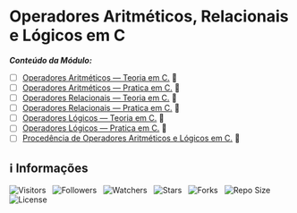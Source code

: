 <!-- Título -->
# Operadores Aritméticos, Relacionais e Lógicos em C

***Conteúdo da Módulo:***

* [ ] [Operadores Aritméticos — Teoria em C.](https://github.com/Devsgeeknerd/cla-ope-ari-teo-c-ope-ari-rel-log-c-log-par-pro-com-bas) &#128679;
* [ ] [Operadores Aritméticos — Pratica em C.](https://github.com/Devsgeeknerd/cla-ope-ari-pra-c-ope-ari-rel-log-c-log-par-pro-com-bas) &#128679;
* [ ] [Operadores Relacionais — Teoria em C.](https://github.com/Devsgeeknerd/cla-ope-rel-teo-c-ope-ari-rel-log-c-log-par-pro-com-bas) &#128679;
* [ ] [Operadores Relacionais — Pratica em C.](https://github.com/Devsgeeknerd/cla-ope-rel-pra-c-ope-ari-rel-log-c-log-par-pro-com-bas) &#128679;
* [ ] [Operadores Lógicos — Teoria em C.](https://github.com/Devsgeeknerd/cla-ope-log-teo-c-ope-ari-rel-log-c-log-par-pro-com-bas) &#128679;
* [ ] [Operadores Lógicos — Pratica em C.](https://github.com/Devsgeeknerd/cla-ope-log-pra-c-ope-ari-rel-log-c-log-par-pro-com-bas) &#128679;
* [ ] [Procedência de Operadores Aritméticos e Lógicos em C.](https://github.com/Devsgeeknerd/cla-pro-ope-ari-log-c-ope-ari-rel-log-c-log-par-pro-com-bas) &#128679;

<!-- Informações -->
## &#8505; Informações

![Visitors](https://api.visitorbadge.io/api/visitors?path=Devsgeeknerd%2Fmod-ope-ari-rel-log-c-log-par-pro-com-bas&label=Visitantes&labelColor=%23700070&labelStyle=none&countColor=%23000fff&style=plastic&color=%23ffffff "Total de Visitante")
&nbsp;
![Followers](https://img.shields.io/github/followers/Devsgeeknerd?style=p&label=Seguidores&labelColor=800080&color=000fff "Total de Seguidores")
&nbsp;
![Watchers](https://img.shields.io/github/watchers/Devsgeeknerd/mod-ope-ari-rel-log-c-log-par-pro-com-bas?style=p&label=Observadores&labelColor=800080&color=000fff "Total de Observadores")
&nbsp;
![Stars](https://img.shields.io/github/stars/Devsgeeknerd/mod-ope-ari-rel-log-c-log-par-pro-com-bas?style=p&label=Estrelas&labelColor=800080&color=000fff "Total de Estrelas")
&nbsp;
![Forks](https://img.shields.io/github/forks/Devsgeeknerd/mod-ope-ari-rel-log-c-log-par-pro-com-bas?style=p&label=Bifurcações&labelColor=800080&color=000fff "Total de Bifurcações")
&nbsp;
![Repo Size](https://img.shields.io/github/repo-size/Devsgeeknerd/mod-ari-ope-rel-log-c-log-par-pro-com-bas?style=p&label=Tamanho&labelColor=800080&color=000fff "Tamanho do Repositório")
&nbsp;
![License](https://img.shields.io/github/license/Devsgeeknerd/mod-ope-ari-rel-log-c-log-par-pro-com-bas?style=p&label=Licença&labelColor=800080&color=000fff "Licença do Repositório")

